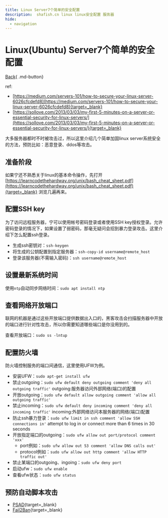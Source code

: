 ```yaml
---
title: Linux Server7个简单的安全配置
description:  shafish.cn linux linux安全配置 服务器
hide:
  - navigation
---
```


# Linux(Ubuntu) Server7个简单的安全配置

[Back](../index.md/#2022年文章导航){ .md-button}

ref: 

- [https://medium.com/servers-101/how-to-secure-your-linux-server-6026cfcdefd8](https://medium.com/servers-101/how-to-secure-your-linux-server-6026cfcdefd8){target=_blank}
- [https://sollove.com/2013/03/03/my-first-5-minutes-on-a-server-or-essential-security-for-linux-servers/](https://sollove.com/2013/03/03/my-first-5-minutes-on-a-server-or-essential-security-for-linux-servers/){target=_blank}


大多服务器都时不时被攻击过，所以这里介绍几个简单加固linux server系统安全的方法，预防比如：恶意登录、ddos等攻击。

## 准备阶段
如果宁还不熟悉关于linux的基本命令操作，先打开 [https://learncodethehardway.org/unix/bash_cheat_sheet.pdf](https://learncodethehardway.org/unix/bash_cheat_sheet.pdf){target=_blank} 浏览几遍再来。

## 配置SSH key
为了访问远程服务器，宁可以使用帐号密码登录或者使用SSH key授权登录。允许密码登录的情况下，如果设置了弱密码，那毫无疑问会招到暴力登录攻击。这里介绍下怎么配置ssh登录。

- 生成ssh密钥对：`ssh-keygen`
- 将生成的公钥配置到指定服务器：`ssh-copy-id username@remote_host`
- 登录该服务器(不需输入密码)：`ssh username@remote_host`

## 设置最新系统时间
使用`ntp`自动同步网络时间：`sudo apt install ntp`

## 查看网络开放端口
联网的机器是通过这些开放端口提供数据出入口的，黑客攻击会扫描服务器中开放的端口进行针对性攻击，所以你需要知道哪些端口是你没用到的。

查看开放端口：`sudo ss -lntup`

## 配置防火墙
防火墙控制服务的端口间通信，这里使用UFW为例。

- 安装UFW：`sudo apt-get install ufw`
- 禁止outgoing：`sudo ufw default deny outgoing comment 'deny all outgoing traffic'`  outgoing:服务器访问外部网络(端口)的配置
- 开放outgoing：`sudo ufw default allow outgoing comment 'allow all outgoing traffic'`
- 禁止incoming：`sudo ufw default deny incoming comment 'deny all incoming traffic'` incoming:外部网络访问本服务器的网络(端口)配置
- 防止ssh暴力登录：`sudo ufw limit in ssh comment 'allow SSH connections in'` attempt to log in or connect more than 6 times in 30 seconds
- 开放指定端口的outgoing：`sudo ufw allow out port/protocol comment 'xxx'`
    - port例如：`sudo ufw allow out 53 comment 'allow DNS calls out'`
    - protocol例如：`sudo ufw allow out http comment 'allow HTTP traffic out'`
- 禁止某端口的outgoing、ingoing：`sudo ufw deny port`
- 启动ufw：`sudo ufw enable`
- 查看ufw状态：`sudo ufw status`

## 预防自动脚本攻击
- [PSAD](http://www.cipherdyne.org/psad/){target=_blank}
- [Fail2Ban](https://www.fail2ban.org/){target=_blank}

